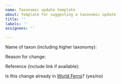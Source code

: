```yaml
---
name: Taxonomic update template
about: Template for suggesting a taxonomic update
title: ''
labels: ''
assignees: ''

---
```


Name of taxon (including higher taxonomy):

Reason for change:

Reference (include link if available):

Is this change already in [World Ferns](https://www.worldplants.de/world-ferns/ferns-and-lycophytes-list)? (yes/no)

